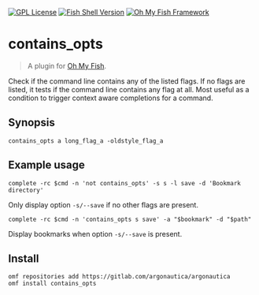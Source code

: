 [![GPL License](https://img.shields.io/badge/license-GPL-blue.svg?longCache=true&style=flat-square)](/LICENSE)
[![Fish Shell Version](https://img.shields.io/badge/fish-v3.0.1-blue.svg?style=flat-square)](https://fishshell.com)
[![Oh My Fish Framework](https://img.shields.io/badge/Oh%20My%20Fish-Framework-blue.svg?style=flat-square)](https://www.github.com/oh-my-fish/oh-my-fish) 

# contains_opts

> A plugin for [Oh My Fish](https://www.github.com/oh-my-fish/oh-my-fish).

Check if the command line contains any of the listed flags. If no flags are listed, it tests if the command line contains any flag at all. Most useful as a condition to trigger context aware completions for a command.

## Synopsis

```
contains_opts a long_flag_a -oldstyle_flag_a
```

## Example usage

```
complete -rc $cmd -n 'not contains_opts' -s s -l save -d 'Bookmark directory'
```

Only display option `-s/--save` if no other flags are present.

```
complete -rc $cmd -n 'contains_opts s save' -a "$bookmark" -d "$path"
```

Display bookmarks when option `-s/--save` is present.


## Install


```fish
omf repositories add https://gitlab.com/argonautica/argonautica 
omf install contains_opts
```

